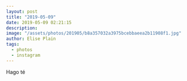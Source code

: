 ```yaml
---
layout: post
title: "2019-05-09"
date: 2019-05-09 02:21:15
description: 
image: "/assets/photos/201905/b8a357032a3975bcebbaeea2b11908f1.jpg"
author: Elise Plain
tags: 
  - photos
  - instagram
---
```


Hago té
<p></p>
